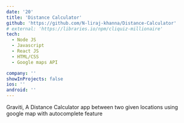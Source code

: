 ```yaml
---
date: '20'
title: 'Distance Calculator'
github: 'https://github.com/N-liraj-khanna/Distance-Calculator'
# external: 'https://libraries.io/npm/cliquiz-millionaire'
tech:
  - Node JS
  - Javascript
  - React JS
  - HTML/CSS
  - Google maps API

company: ''
showInProjects: false
ios: ''
android: ''
---
```


 Graviti, A Distance Calculator app between two given locations using google map with autocomplete feature 